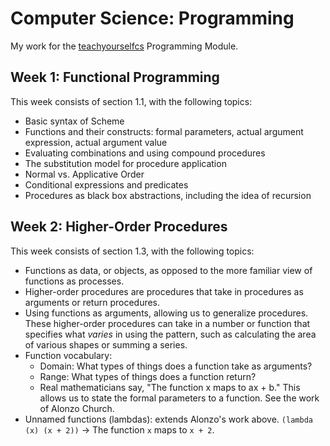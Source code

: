 # Computer Science: Programming

My work for the [teachyourselfcs](https://teachyourselfcs.com) Programming Module.

## Week 1: Functional Programming

This week consists of section 1.1, with the following topics:

* Basic syntax of Scheme
* Functions and their constructs: formal parameters, actual argument expression, actual argument value
* Evaluating combinations and using compound procedures
* The substitution model for procedure application
* Normal vs. Applicative Order
* Conditional expressions and predicates
* Procedures as black box abstractions, including the idea of recursion

## Week 2: Higher-Order Procedures

This week consists of section 1.3, with the following topics:

* Functions as data, or objects, as opposed to the more familiar view of functions as processes.
* Higher-order procedures are procedures that take in procedures as arguments or return procedures.
* Using functions as arguments, allowing us to generalize procedures. These higher-order procedures can take in a number or function that specifies what _varies_ in using the pattern, such as calculating the area of various shapes or summing a series.
* Function vocabulary:
  * Domain: What types of things does a function take as arguments?
  * Range: What types of things does a function return?
  * Real mathematicians say, "The function x maps to ax + b." This allows us to state the formal parameters to a function. See the work of Alonzo Church.
* Unnamed functions (lambdas): extends Alonzo's work above. `(lambda (x) (x + 2))` -> The function `x` maps to `x + 2`.
